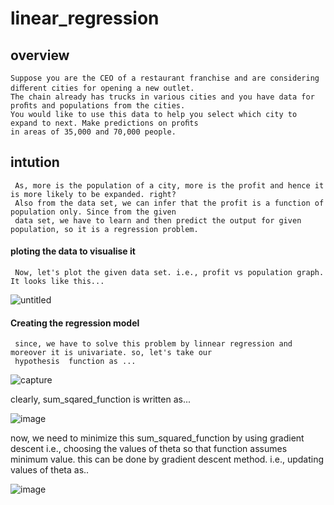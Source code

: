 # linear_regression
   ##  overview
    Suppose you are the CEO of a restaurant franchise and are considering diﬀerent cities for opening a new outlet. 
    The chain already has trucks in various cities and you have data for proﬁts and populations from the cities.
    You would like to use this data to help you select which city to expand to next. Make predictions on proﬁts 
    in areas of 35,000 and 70,000 people.
    
   ## intution
     As, more is the population of a city, more is the profit and hence it is more likely to be expanded. right?
     Also from the data set, we can infer that the profit is a function of population only. Since from the given 
     data set, we have to learn and then predict the output for given population, so it is a regression problem.
  
  #### ploting the data to visualise it
     Now, let's plot the given data set. i.e., profit vs population graph. It looks like this...
![untitled](https://user-images.githubusercontent.com/31219586/34671025-c10ad6b8-f49e-11e7-9c97-ad1efa3ffe7c.png)
   
   #### Creating the regression model
     since, we have to solve this problem by linnear regression and moreover it is univariate. so, let's take our
     hypothesis  function as ...
 ![capture](https://user-images.githubusercontent.com/31219586/34670901-41879df4-f49e-11e7-8d72-3b755288ada0.PNG)

clearly, sum_sqared_function is written as...
 
![image](https://user-images.githubusercontent.com/31219586/34671179-876b954a-f49f-11e7-9a04-9fd86efca112.png)    
     
  now, we need to minimize this sum_squared_function by using gradient descent i.e., choosing the values of theta 
  so that function assumes minimum value. this can be done by gradient descent method. i.e., updating values of 
  theta as..

![image](https://user-images.githubusercontent.com/31219586/34671461-bf4a932a-f4a0-11e7-921e-477c3eab70ae.png)


